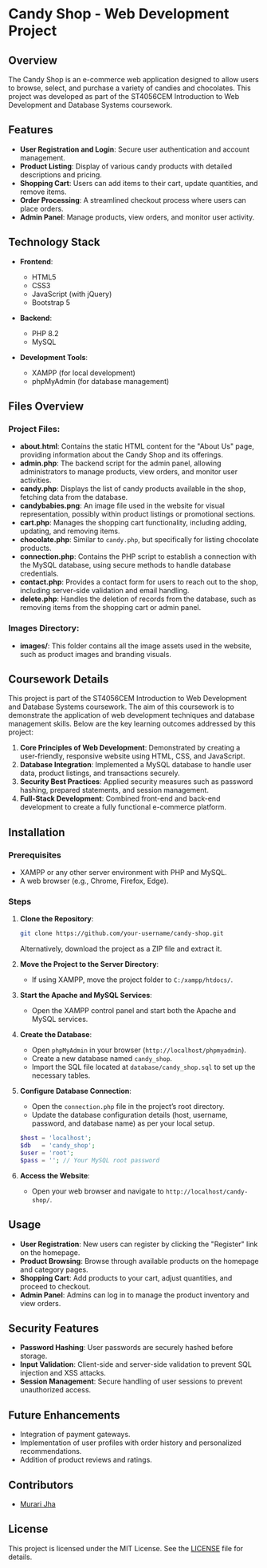 # Candy Shop - Web Development Project

## Overview

The Candy Shop is an e-commerce web application designed to allow users to browse, select, and purchase a variety of candies and chocolates. This project was developed as part of the ST4056CEM Introduction to Web Development and Database Systems coursework.

## Features

- **User Registration and Login**: Secure user authentication and account management.
- **Product Listing**: Display of various candy products with detailed descriptions and pricing.
- **Shopping Cart**: Users can add items to their cart, update quantities, and remove items.
- **Order Processing**: A streamlined checkout process where users can place orders.
- **Admin Panel**: Manage products, view orders, and monitor user activity.

## Technology Stack

- **Frontend**:
  - HTML5
  - CSS3
  - JavaScript (with jQuery)
  - Bootstrap 5

- **Backend**:
  - PHP 8.2
  - MySQL

- **Development Tools**:
  - XAMPP (for local development)
  - phpMyAdmin (for database management)

## Files Overview

### **Project Files:**
- **about.html**: Contains the static HTML content for the "About Us" page, providing information about the Candy Shop and its offerings.
- **admin.php**: The backend script for the admin panel, allowing administrators to manage products, view orders, and monitor user activities.
- **candy.php**: Displays the list of candy products available in the shop, fetching data from the database.
- **candybabies.png**: An image file used in the website for visual representation, possibly within product listings or promotional sections.
- **cart.php**: Manages the shopping cart functionality, including adding, updating, and removing items.
- **chocolate.php**: Similar to `candy.php`, but specifically for listing chocolate products.
- **connection.php**: Contains the PHP script to establish a connection with the MySQL database, using secure methods to handle database credentials.
- **contact.php**: Provides a contact form for users to reach out to the shop, including server-side validation and email handling.
- **delete.php**: Handles the deletion of records from the database, such as removing items from the shopping cart or admin panel.

### **Images Directory:**
- **images/**: This folder contains all the image assets used in the website, such as product images and branding visuals.

## Coursework Details

This project is part of the ST4056CEM Introduction to Web Development and Database Systems coursework. The aim of this coursework is to demonstrate the application of web development techniques and database management skills. Below are the key learning outcomes addressed by this project:

1. **Core Principles of Web Development**: Demonstrated by creating a user-friendly, responsive website using HTML, CSS, and JavaScript.
2. **Database Integration**: Implemented a MySQL database to handle user data, product listings, and transactions securely.
3. **Security Best Practices**: Applied security measures such as password hashing, prepared statements, and session management.
4. **Full-Stack Development**: Combined front-end and back-end development to create a fully functional e-commerce platform.

## Installation

### Prerequisites

- XAMPP or any other server environment with PHP and MySQL.
- A web browser (e.g., Chrome, Firefox, Edge).

### Steps

1. **Clone the Repository**:
    ```bash
    git clone https://github.com/your-username/candy-shop.git
    ```
    Alternatively, download the project as a ZIP file and extract it.

2. **Move the Project to the Server Directory**:
    - If using XAMPP, move the project folder to `C:/xampp/htdocs/`.

3. **Start the Apache and MySQL Services**:
    - Open the XAMPP control panel and start both the Apache and MySQL services.

4. **Create the Database**:
    - Open `phpMyAdmin` in your browser (`http://localhost/phpmyadmin`).
    - Create a new database named `candy_shop`.
    - Import the SQL file located at `database/candy_shop.sql` to set up the necessary tables.

5. **Configure Database Connection**:
    - Open the `connection.php` file in the project’s root directory.
    - Update the database configuration details (host, username, password, and database name) as per your local setup.

    ```php
    $host = 'localhost';
    $db   = 'candy_shop';
    $user = 'root';
    $pass = ''; // Your MySQL root password
    ```

6. **Access the Website**:
    - Open your web browser and navigate to `http://localhost/candy-shop/`.

## Usage

- **User Registration**: New users can register by clicking the "Register" link on the homepage.
- **Product Browsing**: Browse through available products on the homepage and category pages.
- **Shopping Cart**: Add products to your cart, adjust quantities, and proceed to checkout.
- **Admin Panel**: Admins can log in to manage the product inventory and view orders.

## Security Features

- **Password Hashing**: User passwords are securely hashed before storage.
- **Input Validation**: Client-side and server-side validation to prevent SQL injection and XSS attacks.
- **Session Management**: Secure handling of user sessions to prevent unauthorized access.

## Future Enhancements

- Integration of payment gateways.
- Implementation of user profiles with order history and personalized recommendations.
- Addition of product reviews and ratings.

## Contributors

- [Murari Jha]([https://github.com/y](https://github.com/Murari-Jha230340))

## License

This project is licensed under the MIT License. See the [LICENSE](LICENSE) file for details.
